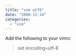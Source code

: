 ```yaml
---
title: "vim utf8"
date: "2008-12-14"
categories: 
  - "vim"
---
```


Add the following to your vimrc

> set encoding=utf-8
